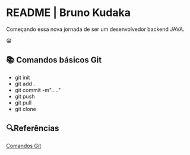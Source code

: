 
# README | Bruno Kudaka

Começando essa nova jornada de ser um desenvolvedor backend JAVA. 

😁

## 📚 Comandos básicos Git
- git init
- git add .
- git commit -m"....."
- git push
- git pull
- git clone

## 🔍Referências
[Comandos Git](https://git-scm.com/docs)